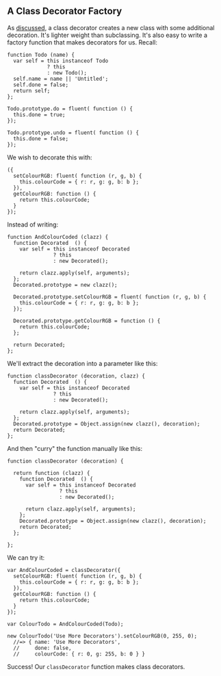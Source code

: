 ## A Class Decorator Factory

As [discussed](#class-decorators), a class decorator creates a new class with some additional decoration. It's lighter weight than subclassing. It's also easy to write a factory function that makes decorators for us. Recall:

    function Todo (name) {
      var self = this instanceof Todo
                 ? this
                 : new Todo();
      self.name = name || 'Untitled';
      self.done = false;
      return self;
    };
    
    Todo.prototype.do = fluent( function () {
      this.done = true;
    });
    
    Todo.prototype.undo = fluent( function () {
      this.done = false;
    });

We wish to decorate this with:

    ({
      setColourRGB: fluent( function (r, g, b) {
        this.colourCode = { r: r, g: g, b: b };
      }),
      getColourRGB: function () {
        return this.colourCode;
      }
    });
    
Instead of writing:

    function AndColourCoded (clazz) {
      function Decorated  () {
        var self = this instanceof Decorated
                   ? this
                   : new Decorated();
        
        return clazz.apply(self, arguments);
      };
      Decorated.prototype = new clazz();
      
      Decorated.prototype.setColourRGB = fluent( function (r, g, b) {
        this.colourCode = { r: r, g: g, b: b };
      });
      
      Decorated.prototype.getColourRGB = function () {
        return this.colourCode;
      };
      
      return Decorated;
    };

We'll extract the decoration into a parameter like this:

    function classDecorator (decoration, clazz) {
      function Decorated  () {
        var self = this instanceof Decorated
                   ? this
                   : new Decorated();
        
        return clazz.apply(self, arguments);
      };
      Decorated.prototype = Object.assign(new clazz(), decoration);
      return Decorated;
    };

And then "curry" the function manually like this:

    function classDecorator (decoration) {

      return function (clazz) {
        function Decorated  () {
          var self = this instanceof Decorated
                     ? this
                     : new Decorated();
        
          return clazz.apply(self, arguments);
        };
        Decorated.prototype = Object.assign(new clazz(), decoration);
        return Decorated;
      };
      
    };
    
We can try it:

    var AndColourCoded = classDecorator({
      setColourRGB: fluent( function (r, g, b) {
        this.colourCode = { r: r, g: g, b: b };
      }),
      getColourRGB: function () {
        return this.colourCode;
      }
    });
    
    var ColourTodo = AndColourCoded(Todo);
    
    new ColourTodo('Use More Decorators').setColourRGB(0, 255, 0);
      //=> { name: 'Use More Decorators',
      //     done: false,
      //     colourCode: { r: 0, g: 255, b: 0 } }

Success! Our `classDecorator` function makes class decorators.